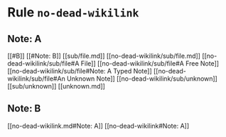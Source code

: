 # Rule `no-dead-wikilink`

## Note: A

[[#B]]
[[#Note: B]]
[[sub/file.md]]
[[no-dead-wikilink/sub/file.md]]
[[no-dead-wikilink/sub/file#A File]]
[[no-dead-wikilink/sub/file#A Free Note]]
[[no-dead-wikilink/sub/file#Note: A Typed Note]]
[[no-dead-wikilink/sub/file#An Unknown Note]]
[[no-dead-wikilink/sub/unknown]]
[[sub/unknown]]
[[unknown.md]]

## Note: B

[[no-dead-wikilink.md#Note: A]]
[[no-dead-wikilink#Note: A]]
